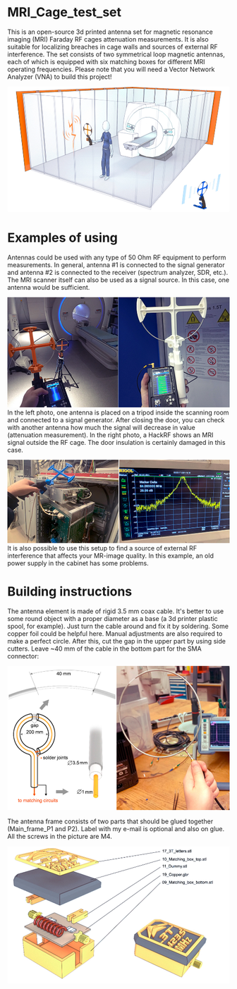 # MRI_Cage_test_set
This is an open-source 3d printed antenna set for magnetic resonance imaging (MRI) Faraday RF cages attenuation measurements. It is also suitable for localizing breaches in cage walls and sources of external RF interference. The set consists of two symmetrical loop magnetic antennas, each of which is equipped with six matching boxes for different MRI operating frequencies. Please note that you will need a Vector Network Analyzer (VNA) to build this project!

![Antenna set example picture](/Pictures/01_Cage.jpg)


# Examples of using
Antennas could be used with any type of 50 Ohm RF equipment to perform measurements. In general, antenna #1 is connected to the signal generator and antenna #2 is connected to the receiver (spectrum analyzer, SDR, etc.). The MRI scanner itself can also be used as a signal source. In this case, one antenna would be sufficient.

![Measurements example picture](/Pictures/02_Tests.jpg)
In the left photo, one antenna is placed on a tripod inside the scanning room and connected to a signal generator. After closing the door, you can check with another antenna how much the signal will decrease in value (attenuation measurement). In the right photo, a HackRF shows an MRI signal outside the RF cage. The door insulation is certainly  damaged in this case.

![Interference example picture](/Pictures/02_Tests2.jpg)
It is also possible to use this setup to find a source of external RF interference that affects your MR-image quality. In this example, an old power supply in the cabinet has some problems.


# Building instructions
The antenna element is made of rigid 3.5 mm coax cable. It's better to use some round object with a proper diameter as a base (a 3d printer plastic spool, for example). Just turn the cable around and fix it by soldering. Some copper foil could be helpful here. Manual adjustments are also required to make a perfect circle. After this, cut the gap in the upper part by using side cutters. Leave ~40 mm of the cable in the bottom part for the SMA connector:

![Antenna element](/Pictures/03_Antenna-element.jpg)

The antenna frame consists of two parts that should be glued together (Main_frame_P1 and P2). Label with my e-mail is optional and also on glue. All the screws in the picture are M4.

![Antenna frame](/Pictures/05_Box.jpg)


